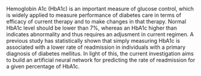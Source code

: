 Hemoglobin A1c (HbA1c) is an important measure of glucose control, which is widely applied to measure performance of diabetes care in terms of efficacy of current therapy and to make changes in that therapy. Normal HbA1c level should be lower than 7%, whereas an HbA1c higher than indicates abnormality and thus requires an adjusment in current regimen. A previous study has statistically shown that simply measuring HbA1c is associated with a lower rate of readmission in individuals with a primary diagnosis of diabetes mellitus. In light of this, the current investigation aims to build an artificial neural network for predicting the rate of readmission for a given percentage of HbA1c.
